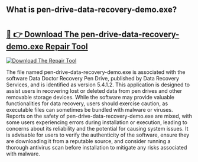 ## What is pen-drive-data-recovery-demo.exe? 

# <h2><a href="https://exedetect.com/download.php?pen-drive-data-recovery-demo.exe">🔗 👉 Download The pen-drive-data-recovery-demo.exe Repair Tool</a></h2>

[![Download The Repair Tool](https://exedetect.com/download-button.jpg)](https://exedetect.com/download.php?pen-drive-data-recovery-demo.exe)

The file named pen-drive-data-recovery-demo.exe is associated with the software Data Doctor Recovery Pen Drive, published by Data Recovery Services, and is identified as version 5.4.1.2. This application is designed to assist users in recovering lost or deleted data from pen drives and other removable storage devices. While the software may provide valuable functionalities for data recovery, users should exercise caution, as executable files can sometimes be bundled with malware or viruses. Reports on the safety of pen-drive-data-recovery-demo.exe are mixed, with some users experiencing errors during installation or execution, leading to concerns about its reliability and the potential for causing system issues. It is advisable for users to verify the authenticity of the software, ensure they are downloading it from a reputable source, and consider running a thorough antivirus scan before installation to mitigate any risks associated with malware.
